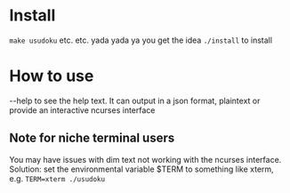 
# Install

`make usudoku` etc. etc. yada yada ya you get the idea
`./install` to install

# How to use

--help to see the help text.
It can output in a json format, plaintext or provide an interactive ncurses interface

## Note for niche terminal users

You may have issues with dim text not working with the ncurses interface. Solution: set the environmental variable $TERM to something like xterm, e.g. `TERM=xterm ./usudoku`
